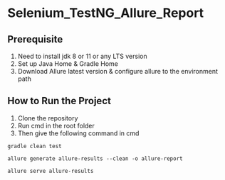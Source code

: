 # Selenium_TestNG_Allure_Report

## Prerequisite
1. Need to install jdk 8 or 11 or any LTS version
2. Set up Java Home & Gradle Home
3. Download Allure latest version & configure allure to the environment path

## How to Run the Project
1. Clone the repository
2. Run cmd in the root folder
3. Then give the following command in cmd

  ```
  gradle clean test
  ```
  ```
  allure generate allure-results --clean -o allure-report
  ```
  ```
  allure serve allure-results
  ```
